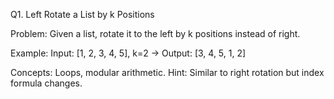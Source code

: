 Q1. Left Rotate a List by k Positions

Problem:
Given a list, rotate it to the left by k positions instead of right.

Example:
Input: [1, 2, 3, 4, 5], k=2 → Output: [3, 4, 5, 1, 2]

Concepts: Loops, modular arithmetic.
Hint: Similar to right rotation but index formula changes.